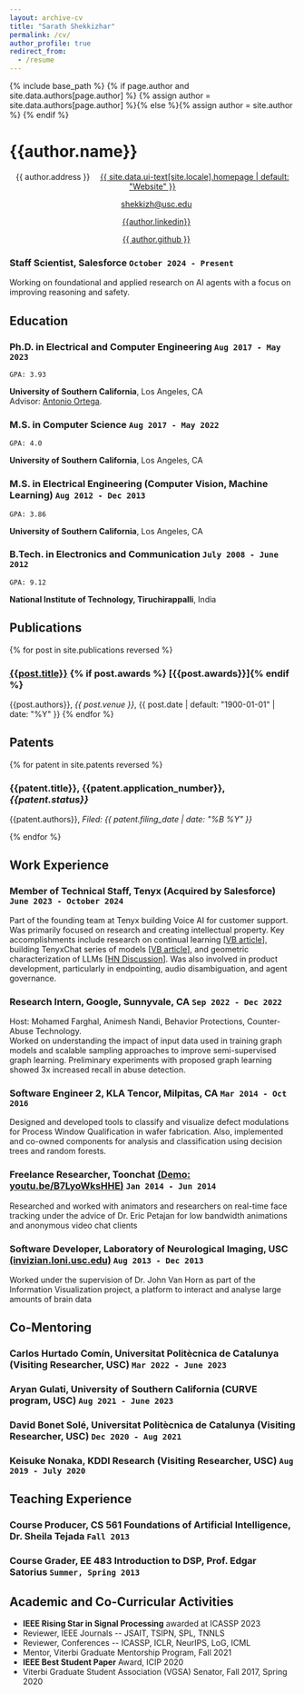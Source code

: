 ```yaml
---
layout: archive-cv
title: "Sarath Shekkizhar"
permalink: /cv/
author_profile: true
redirect_from:
  - /resume
---
```


{% include base_path %}
{% if page.author and site.data.authors[page.author] %}
{% assign author = site.data.authors[page.author] %}{% else %}{% assign author = site.author %}
{% endif %}

# {{author.name}}

<div id="contact" align="center">

<i class="fa fa-fw fa-map-marker" aria-hidden="true"></i> {{ author.address }}
<a href="{{ site.url }}"><i class="fas fa-fw fa-link" aria-hidden="true" style="margin-left:1em"></i> {{ site.data.ui-text[site.locale].homepage | default: "Website" }}</a>

<a href="mailto:{{ author.email }}"><i class="fas fa-fw fa-envelope" aria-hidden="true" style="margin-left:1em"></i>shekkizh@usc.edu</a>

<a href="https://www.linkedin.com/in/{{ author.linkedin }}" style="margin-left:1em"><i class="fab fa-fw fa-linkedin" aria-hidden="true"></i> {{author.linkedin}}</a>

<a href="https://github.com/{{ author.github }}"><i class="fab fa-fw fa-github" aria-hidden="true" style="margin-left:1em"></i> {{ author.github }}</a>

</div>

### **Staff Scientist, Salesforce** `October 2024 - Present`

Working on foundational and applied research on AI agents with a focus on improving reasoning and safety.

## Education

### **Ph.D.** in Electrical and Computer Engineering `Aug 2017 - May 2023`

```
GPA: 3.93
```

**University of Southern California**, Los Angeles, CA <br>
Advisor: [Antonio Ortega](https://viterbi.usc.edu/directory/faculty/Ortega/Antonio).

### **M.S.** in Computer Science `Aug 2017 - May 2022`

```
GPA: 4.0
```

**University of Southern California**, Los Angeles, CA

### **M.S.** in Electrical Engineering (Computer Vision, Machine Learning) `Aug 2012 - Dec 2013`

```
GPA: 3.86
```

**University of Southern California**, Los Angeles, CA

### **B.Tech.** in Electronics and Communication `July 2008 - June 2012`

```
GPA: 9.12
```

**National Institute of Technology, Tiruchirappalli**, India

## Publications

{% for post in site.publications reversed %}

### <a href="{{post.paperurl}}">{{post.title}}</a> {% if post.awards %} **[{{post.awards}}]**{% endif %}

{{post.authors}},
_{{ post.venue }}_, {{ post.date | default: "1900-01-01" | date: "%Y" }}
{% endfor %}

## Patents

{% for patent in site.patents reversed %}

### **{{patent.title}}**, {{patent.application_number}}, _{{patent.status}}_

{{patent.authors}}, _Filed: {{ patent.filing_date | date: "%B %Y" }}_

{% endfor %}

## Work Experience

### **Member of Technical Staff, Tenyx (Acquired by Salesforce)** `June 2023 - October 2024`

Part of the founding team at Tenyx building Voice AI for customer support. Was primarily focused on research and creating intellectual property. Key accomplishments include research on continual learning [[VB article](https://venturebeat.com/ai/tenyx-aims-to-fix-llms-catastrophic-forgetting-problem/)], building TenyxChat series of models [[VB article](https://venturebeat.com/ai/exclusive-ai-startup-tenyxs-fine-tuned-open-source-llama-3-model-outperforms-gpt-4/)], and geometric characterization of LLMs [[HN Discussion](https://news.ycombinator.com/item?id=40899309)]. Was also involved in product development, particularly in endpointing, audio disambiguation, and agent governance.

### **Research Intern**, Google, Sunnyvale, CA `Sep 2022 - Dec 2022`

Host: Mohamed Farghal, Animesh Nandi, Behavior Protections, Counter-Abuse Technology.<br>
Worked on understanding the impact of input data used in training graph models and scalable sampling approaches to improve semi-supervised graph learning. Preliminary experiments with proposed graph learning showed 3x increased recall in abuse detection.

### **Software Engineer 2**, KLA Tencor, Milpitas, CA `Mar 2014 - Oct 2016`

Designed and developed tools to classify and visualize defect modulations for Process Window Qualification in wafer fabrication. Also, implemented and co-owned components for analysis and classification using decision trees and random forests.

### **Freelance Researcher**, Toonchat [(Demo: youtu.be/B7LyoWksHHE)](https://youtu.be/B7LyoWksHHE) `Jan 2014 - Jun 2014`

Researched and worked with animators and researchers on real-time face tracking under the advice of Dr. Eric Petajan for low bandwidth animations and anonymous video chat clients

### **Software Developer**, Laboratory of Neurological Imaging, USC [(invizian.loni.usc.edu)](http://invizian.loni.usc.edu) `Aug 2013 - Dec 2013`

Worked under the supervision of Dr. John Van Horn as part of the Information Visualization project, a platform to interact and analyse large amounts of brain data

<!-- ### **Intern**, Bharat Heavy Electrical Ltd, India `June 2011 - July 2011`
Designed an assembly level microcontroller program to measure the bend angles in pipes of different sizes. -->

<!-- ## Other Research Works

### **Manifold embedding using NNK Graphs** `Jan 2020 - May 2020`
Revisited data embedding using graphs in terms of robustness and stability with respect to hyperparameters. NNK graphs are significantly sparser compared to other graph constructions, while being able to capture the structure of noisy manifolds.

### **Manifold Regularized Variational Autoencoder (VAE)** `Aug 2019 - Dec 2019`
Studied disentanglement in VAEs with explicit regularization using graphs. This work was motivated from the perspective of locality often enforced in autoencoders using noisy sampling of embeddings.

### **Are combined Fuzzy Cognitve Maps (FCM) always better than individual maps?** `Aug 2018 - Dec 2018`
Analysed the performance of decisions taken by individuals in a simple game against that of the additive. Combined FCM reduces the effect of error associated with each individual.

### **Impact of l<sub>p</sub>-norm choice on K-nearest neighbor graph construction** `Jan 2018 - May 2018`
Explored the impact of distance norms for k-nearest neighbor graph construction in high dimensional spaces using eigen analysis. Lower norms produce data clusters better than euclidean and higher norms.

### **Graph based Image Segmentation**, Prof. Antonio Ortega `Aug 2013 - Dec 2013`
Performed experiments and analysis on graph based approach to image Segmentation. Leveraged methodologies for finding approximate Fiedler vector on a graph laplacian as an alternative to doing normalized cuts.

### **3D Face Recognition System**, Dr. Jongmoo Choi, Prof. Gerard Medioni `May 2013 - Aug 2013`
Developed on the core recognition library and created an evaluation framework and data set for benchmarking. Made integration efforts on incorporating 3D modelling module for recognition.

### **Dynamic Face Warping**, Prof. Antonio Ortega `Jan 2013 - June 2013`
Implemented a real time facial tracking and warping module in DaVinci DSP board. The project emphasized working under constrained resources and was targeted towards applications in mobile.

### **Optical Character Recognition**, Prof. S. Deivalakshmi `Jan 2012 - June 2012`
A neural network based character recognition system for use with motor vehicle license plate recognition was developed. The system was evaluated with different fonts and lighting confitions.

### **Classification of Mammograms**, Prof. S. Deivalakshmi `Aug 2011 - Dec 2011`
A method to differentiate and identify the nature of tumor in mammograms using discriminant analysis on extracted features was developed and evaluated on the MIAS database.

## Open-source Works
### **Deeplearning Projects using Tensorflow** [(github.com/shekkizh/TensorflowProjects)](https://github.com/shekkizh/TensorflowProjects)
*Highlights*: DCGAN for generating flowers/ faces, Face completion using context, Deep dream, VGG visualization, Image Inversion, Style Transfer

### **Neural Networks Experiments** [(github.com/shekkizh/neuralnetworks.thought-experiments)](https://github.com/shekkizh/neuralnetworks.thought-experiments)
Experiments on Activation functions, Model Pruning (Optimal Brain Damage), Unsupervised Learning using AutoEncoders, VAEs, GANs

### **Fully Convolutional Networks for Semantic Segmentation** [(github.com/shekkizh/FCN.tensorflow)](https://github.com/shekkizh/FCN.tensorflow)
Tensorflow implementation of FCNs for segmentation as in CVPR paper applied on MIT scene parsing challenge dataset

### **Energy Based Generative Adversarial Networks** [(github.com/shekkizh/EBGAN.tensorflow)](https://github.com/shekkizh/EBGAN.tensorflow)
Model implementation of Junbo et. al's paper of training GAN with energy based objective in tensorflow

### **Image Colorization** [(github.com/shekkizh/Colorization.tensorflow)](https://github.com/shekkizh/Colorization.tensorflow)
Experiments on leveraging CNNs for colorizing grayscale images by statistical knowledge gained about objects and colors from a dataset.

### **Image Processing Projects** [(github.com/shekkizh/ImageProcessingProjects)](\href{https://github.com/shekkizh/ImageProcessingProjects)
*Highlights*: Eye Tracking, Facial Tracking and Localization, Seam carving, Image Stitching, Image calibration, Image filters, Object detection and processing -->

## Co-Mentoring

### Carlos Hurtado Comín, Universitat Politècnica de Catalunya (Visiting Researcher, USC) `Mar 2022 - June 2023`

### Aryan Gulati, University of Southern California (CURVE program, USC) `Aug 2021 - June 2023`

### David Bonet Solé, Universitat Politècnica de Catalunya (Visiting Researcher, USC) `Dec 2020 - Aug 2021`

### Keisuke Nonaka, KDDI Research (Visiting Researcher, USC) `Aug 2019 - July 2020`

## Teaching Experience

### Course Producer, CS 561 Foundations of Artificial Intelligence, Dr. Sheila Tejada `Fall 2013`

### Course Grader, EE 483 Introduction to DSP, Prof. Edgar Satorius `Summer, Spring 2013`

## Academic and Co-Curricular Activities

- **IEEE Rising Star in Signal Processing** awarded at ICASSP 2023
- Reviewer, IEEE Journals -- JSAIT, TSIPN, SPL, TNNLS
- Reviewer, Conferences -- ICASSP, ICLR, NeurIPS, LoG, ICML
- Mentor, Viterbi Graduate Mentorship Program, Fall 2021
- **IEEE Best Student Paper** Award, ICIP 2020
- Viterbi Graduate Student Association (VGSA) Senator, Fall 2017, Spring 2020

<!-- ### Footer

Last updated: Oct 2021 -->

<!--
- _Coordinator_, ECE Campus Placement Committee 2012, NIT-Tiruchirappalli
- _Organizer_, Guest Lectures, Texas Instruments workshop, ECE Probe 2010 & 2011, NIT-Tiruchirappalli
- _Event Manager_, Robotic Event, Pragyan 2009 & 2010, NIT-Tiruchirapalli
- Ranked among the top 1%, All India Engineering Entrance Exam, 2008
- Ranked among the top 10%, Talent Exam 2007, National Assoc. of Physics and Chemistry Teachers
- Discussant, UAI 2021
- Volunteer, NeurIPS, ICLR, ICML
- Volunteer, USC Vision and Voices, 2018
- Attended BayLearn 2018 (Machine Learning Symposium)
- *Organizer*, Guest Lectures,  Probe 2010, ECE Department, NIT, Tiruchirappalli
- *Event Coordinator*, Pip Bot Robotic Event,  Pragyan 2009, NIT, Tiruchirapalli
- Attended *Bay Area Deep Learning School, 2016*.
- One of 30 teams selected to present at USC Stevens Student Innovator Showcase, 2012. A concept on eye tracking [WYSIWYG] for HCI was presented. -->
